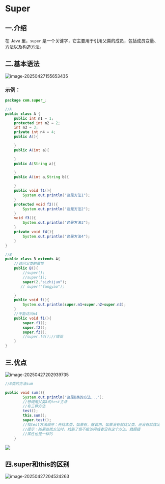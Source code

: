 # Super

## 一.介绍

在 Java 里，`super` 是一个关键字，它主要用于引用父类的成员，包括成员变量、方法以及构造方法。



## 二.基本语法

![image-20250427155653435](C:\Users\24709\AppData\Roaming\Typora\typora-user-images\image-20250427155653435.png)

### 示例：

```java
package com.super_;

//A
public class A {
    public int n1 = 1;
    protected int n2 = 2;
    int n3 = 3;
    private int n4 = 4;
    public A(){

    }
    public A(int a){

    }
    public A(String a){

    }
    public A(int a,String b){

    }
    public void f1(){
        System.out.println("这是方法1");
    }
    protected void f2(){
        System.out.println("这是方法2");
    }
    void f3(){
        System.out.println("这是方法3");
    }
    private void f4(){
        System.out.println("这是方法4");
    }
}

//B
public class B extends A{
    //访问父类的属性
    public B(){
        //super();
        //super(1);
        super(2,"sizhijun");
       // super("fangyao");

    }
    public void f(){
        System.out.println(super.n1+super.n2+super.n3);
    }
    //不能访问n4
    public void fi(){
        super.f1();
        super.f2();
        super.f3();
        //super.f4();//错误
    }
}
```





## 三.优点

![image-20250427202939735](C:\Users\24709\AppData\Roaming\Typora\typora-user-images\image-20250427202939735.png)

```java
//B类的方法sum

public void sum(){
        System.out.println("这是B类的方法...");
        //想调用父类A的test方法
        //有三种方法
        test();
        this.sum();
        super.test();
        //找test方法顺序：先找本类，如果有，就调用，如果没有就找父类。还没有就找父类的父类
        //提示：如果查找方法时，找到了但不能访问或者没有这个方法，就报错
        //属性也是一样的
    }
```



![](C:\Users\24709\AppData\Roaming\Typora\typora-user-images\image-20250427203455590.png)





## 四.super和this的区别

![image-20250427204524263](C:\Users\24709\AppData\Roaming\Typora\typora-user-images\image-20250427204524263.png)

